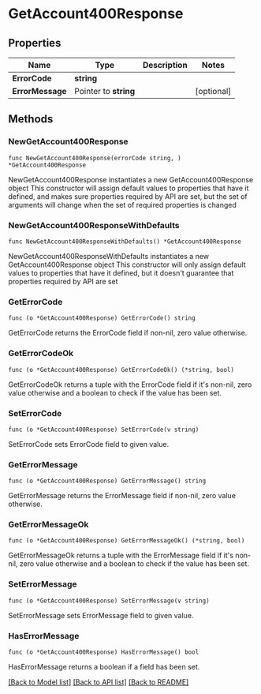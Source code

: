 # GetAccount400Response

## Properties

Name | Type | Description | Notes
------------ | ------------- | ------------- | -------------
**ErrorCode** | **string** |  | 
**ErrorMessage** | Pointer to **string** |  | [optional] 

## Methods

### NewGetAccount400Response

`func NewGetAccount400Response(errorCode string, ) *GetAccount400Response`

NewGetAccount400Response instantiates a new GetAccount400Response object
This constructor will assign default values to properties that have it defined,
and makes sure properties required by API are set, but the set of arguments
will change when the set of required properties is changed

### NewGetAccount400ResponseWithDefaults

`func NewGetAccount400ResponseWithDefaults() *GetAccount400Response`

NewGetAccount400ResponseWithDefaults instantiates a new GetAccount400Response object
This constructor will only assign default values to properties that have it defined,
but it doesn't guarantee that properties required by API are set

### GetErrorCode

`func (o *GetAccount400Response) GetErrorCode() string`

GetErrorCode returns the ErrorCode field if non-nil, zero value otherwise.

### GetErrorCodeOk

`func (o *GetAccount400Response) GetErrorCodeOk() (*string, bool)`

GetErrorCodeOk returns a tuple with the ErrorCode field if it's non-nil, zero value otherwise
and a boolean to check if the value has been set.

### SetErrorCode

`func (o *GetAccount400Response) SetErrorCode(v string)`

SetErrorCode sets ErrorCode field to given value.


### GetErrorMessage

`func (o *GetAccount400Response) GetErrorMessage() string`

GetErrorMessage returns the ErrorMessage field if non-nil, zero value otherwise.

### GetErrorMessageOk

`func (o *GetAccount400Response) GetErrorMessageOk() (*string, bool)`

GetErrorMessageOk returns a tuple with the ErrorMessage field if it's non-nil, zero value otherwise
and a boolean to check if the value has been set.

### SetErrorMessage

`func (o *GetAccount400Response) SetErrorMessage(v string)`

SetErrorMessage sets ErrorMessage field to given value.

### HasErrorMessage

`func (o *GetAccount400Response) HasErrorMessage() bool`

HasErrorMessage returns a boolean if a field has been set.


[[Back to Model list]](../README.md#documentation-for-models) [[Back to API list]](../README.md#documentation-for-api-endpoints) [[Back to README]](../README.md)



